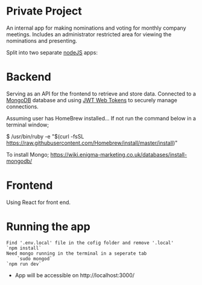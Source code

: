 # Private Project

An internal app for making nominations and voting for monthly company meetings.  Includes an administrator restricted area for viewing the nominations and presenting.

Split into two separate [nodeJS](https://nodejs.org) apps:

# Backend

Serving as an API for the frontend to retrieve and store data.  Connected to a [MongoDB](https://www.mongodb.com/) database and using [JWT Web Tokens](https://jwt.io) to securely manage connections.

Assuming user has HomeBrew installed...
If not run the command below in a terminal window;

$ /usr/bin/ruby -e "$(curl -fsSL https://raw.githubusercontent.com/Homebrew/install/master/install)"

To install Mongo;
https://wiki.enigma-marketing.co.uk/databases/install-mongodb/ 

# Frontend

Using React for front end.

# Running the app

    Find '.env.local' file in the cofig folder and remove '.local'
    `npm install`
    Need mongo running in the terminal in a seperate tab
        `sudo mongod`
    `npm run dev`


- App will be accessible on http://localhost:3000/



